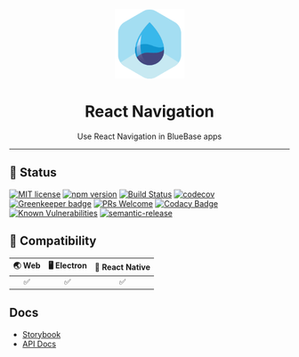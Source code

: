 <div align="center">
	<img width=125 height=125 src="assets/common/logo.png">
  <h1>
		React Navigation
	</h1>
  <p>Use React Navigation in BlueBase apps</p>
</div> 

<hr />

## 🎊 Status

[![MIT license](https://img.shields.io/badge/license-MIT-brightgreen.svg)](http://opensource.org/licenses/MIT)
[![npm version](https://img.shields.io/npm/v/@bluebase/plugin-react-navigation.svg?style=flat)](https://npmjs.org/package/@bluebase/plugin-react-navigation "View this project on npm")
[![Build Status](https://travis-ci.com/BlueBaseJS/plugin-react-navigation.svg?branch=master)](https://travis-ci.com/BlueBaseJS/plugin-react-navigation)
[![codecov](https://codecov.io/gh/BlueBaseJS/plugin-react-navigation/branch/master/graph/badge.svg)](https://codecov.io/gh/BlueBaseJS/plugin-react-navigation)
[![Greenkeeper badge](https://badges.greenkeeper.io/BlueBaseJS/plugin-react-navigation.svg)](https://greenkeeper.io/) [![PRs Welcome](https://img.shields.io/badge/PRs-welcome-brightgreen.svg)](https://github.com/BlueBaseJS/plugin-react-navigation/blob/master/CONTRIBUTING.md)
[![Codacy Badge](https://api.codacy.com/project/badge/Grade/3c79162871414b6aa7c15d1a423adeca)](https://www.codacy.com/app/BlueBaseJS/plugin-react-navigation?utm_source=github.com\&utm_medium=referral\&utm_content=BlueBaseJS/plugin-react-navigation\&utm_campaign=Badge_Grade)
[![Known Vulnerabilities](https://snyk.io/test/github/BlueBaseJS/plugin-react-navigation/badge.svg)](https://snyk.io/test/github/BlueBaseJS/plugin-react-navigation)
[![semantic-release](https://img.shields.io/badge/%20%20%F0%9F%93%A6%F0%9F%9A%80-semantic--release-e10079.svg)](https://github.com/semantic-release/semantic-release)

## 🤝 Compatibility

| 🌏 Web | 🖥 Electron | 📱 React Native |
| :----: | :---------: | :-------------: |
|    ✅   |      ✅      |        ✅        |

## Docs

*   [Storybook](https://BlueBaseJS.github.io/plugin-react-navigation/storybook/)
*   [API Docs](https://BlueBaseJS.github.io/plugin-react-navigation/)
